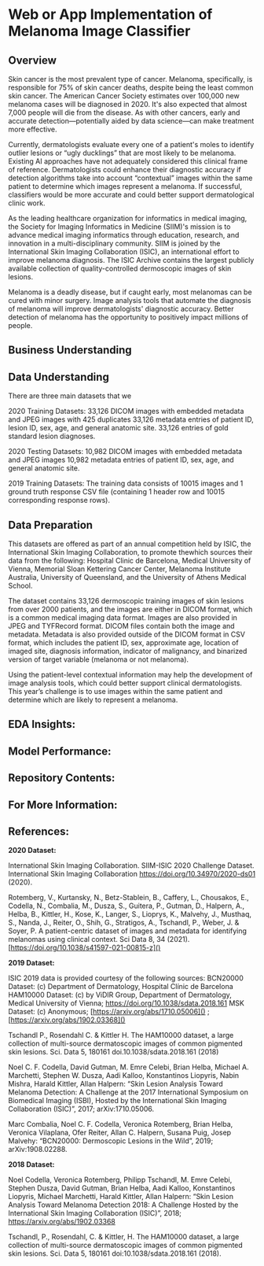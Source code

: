 # Web or App Implementation of Melanoma Image Classifier

## Overview

Skin cancer is the most prevalent type of cancer. Melanoma, specifically, is responsible for 75% of skin cancer deaths, despite being the least common skin cancer. The American Cancer Society estimates over 100,000 new melanoma cases will be diagnosed in 2020. It's also expected that almost 7,000 people will die from the disease. As with other cancers, early and accurate detection—potentially aided by data science—can make treatment more effective.

Currently, dermatologists evaluate every one of a patient's moles to identify outlier lesions or “ugly ducklings” that are most likely to be melanoma. Existing AI approaches have not adequately considered this clinical frame of reference. Dermatologists could enhance their diagnostic accuracy if detection algorithms take into account “contextual” images within the same patient to determine which images represent a melanoma. If successful, classifiers would be more accurate and could better support dermatological clinic work.

As the leading healthcare organization for informatics in medical imaging, the Society for Imaging Informatics in Medicine (SIIM)'s mission is to advance medical imaging informatics through education, research, and innovation in a multi-disciplinary community. SIIM is joined by the International Skin Imaging Collaboration (ISIC), an international effort to improve melanoma diagnosis. The ISIC Archive contains the largest publicly available collection of quality-controlled dermoscopic images of skin lesions.

Melanoma is a deadly disease, but if caught early, most melanomas can be cured with minor surgery. Image analysis tools that automate the diagnosis of melanoma will improve dermatologists' diagnostic accuracy. Better detection of melanoma has the opportunity to positively impact millions of people.

## Business Understanding




## Data Understanding

There are three main datasets that we 

2020 Training Datasets:
33,126 DICOM images with embedded metadata and JPEG images with 425 duplicates
33,126 metadata entries of patient ID, lesion ID, sex, age, and general anatomic site.
33,126 entries of gold standard lesion diagnoses.

2020 Testing Datasets:
10,982 DICOM images with embedded metadata and JPEG images
10,982 metadata entries of patient ID, sex, age, and general anatomic site.

2019 Training Datasets:
The training data consists of 10015 images and 1 ground truth response CSV file (containing 1 header row and 10015 corresponding response rows).


## Data Preparation

This datasets are offered as part of an annual competition held by ISIC, the International Skin Imaging Collaboration, to promote thewhich sources their data from the following:  Hospital Clinic de Barcelona, Medical University of Vienna, Memorial Sloan Kettering Cancer Center, Melanoma Institute Australia, University of Queensland, and the University of Athens Medical School.

The dataset contains 33,126 dermoscopic training images of skin lesions from over 2000 patients, and the images are either in DICOM format, which is a common medical imaging data format.  Images are also provided in JPEG and TYFRecord format.  DICOM files contain both the image and metadata.  Metadata is also provided outside of the DICOM format in CSV format, which includes the patient ID, sex, approximate age, location of imaged site, diagnosis information, indicator of malignancy, and binarized version of target variable (melanoma or not melanoma).

Using the patient-level contextual information may help the development of image analysis tools, which could better support clinical dermatologists.  This year’s challenge is to use images within the same patient and determine which are likely to represent a melanoma.




## EDA Insights:




## Model Performance:










## Repository Contents:




## For More Information:





## References:

**2020 Dataset:**

International Skin Imaging Collaboration. SIIM-ISIC 2020 Challenge Dataset. International Skin Imaging Collaboration https://doi.org/10.34970/2020-ds01 (2020).

Rotemberg, V., Kurtansky, N., Betz-Stablein, B., Caffery, L., Chousakos, E., Codella, N., Combalia, M., Dusza, S., Guitera, P., Gutman, D., Halpern, A., Helba, B., Kittler, H., Kose, K., Langer, S., Lioprys, K., Malvehy, J., Musthaq, S., Nanda, J., Reiter, O., Shih, G., Stratigos, A., Tschandl, P., Weber, J. & Soyer, P. A patient-centric dataset of images and metadata for identifying melanomas using clinical context. Sci Data 8, 34 (2021). [https://doi.org/10.1038/s41597-021-00815-z]()

**2019 Dataset:**

ISIC 2019 data is provided courtesy of the following sources:
BCN20000 Dataset: (c) Department of Dermatology, Hospital Clínic de Barcelona
HAM10000 Dataset: (c) by ViDIR Group, Department of Dermatology, Medical University of Vienna; https://doi.org/10.1038/sdata.2018.161
MSK Dataset: (c) Anonymous; [https://arxiv.org/abs/1710.05006]() ; [https://arxiv.org/abs/1902.03368]()

Tschandl P., Rosendahl C. & Kittler H. The HAM10000 dataset, a large collection of multi-source dermatoscopic images of common pigmented skin lesions. Sci. Data 5, 180161 doi.10.1038/sdata.2018.161 (2018)

Noel C. F. Codella, David Gutman, M. Emre Celebi, Brian Helba, Michael A. Marchetti, Stephen W. Dusza, Aadi Kalloo, Konstantinos Liopyris, Nabin Mishra, Harald Kittler, Allan Halpern: “Skin Lesion Analysis Toward Melanoma Detection: A Challenge at the 2017 International Symposium on Biomedical Imaging (ISBI), Hosted by the International Skin Imaging Collaboration (ISIC)”, 2017; arXiv:1710.05006.

Marc Combalia, Noel C. F. Codella, Veronica Rotemberg, Brian Helba, Veronica Vilaplana, Ofer Reiter, Allan C. Halpern, Susana Puig, Josep Malvehy: “BCN20000: Dermoscopic Lesions in the Wild”, 2019; arXiv:1908.02288.

**2018 Dataset:**

Noel Codella, Veronica Rotemberg, Philipp Tschandl, M. Emre Celebi, Stephen Dusza, David Gutman, Brian Helba, Aadi Kalloo, Konstantinos Liopyris, Michael Marchetti, Harald Kittler, Allan Halpern: “Skin Lesion Analysis Toward Melanoma Detection 2018: A Challenge Hosted by the International Skin Imaging Collaboration (ISIC)”, 2018; https://arxiv.org/abs/1902.03368

Tschandl, P., Rosendahl, C. & Kittler, H. The HAM10000 dataset, a large collection of multi-source dermatoscopic images of common pigmented skin lesions. Sci. Data 5, 180161 doi:10.1038/sdata.2018.161 (2018).

